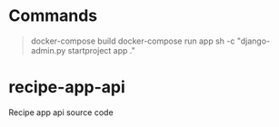 # Commands

> docker-compose build
> docker-compose run app sh -c "django-admin.py startproject app ."

# recipe-app-api
Recipe app api source code
